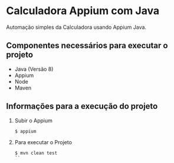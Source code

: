 # Calculadora Appium com Java

  Automação simples da Calculadora usando Appium Java.
  
## Componentes necessários para executar o projeto

  - Java (Versão 8)
  - Appium
  - Node
  - Maven
  
## Informações para a execução do projeto

  1. Subir o Appium
      ``` 
      $ appium
      ```
  2. Para executar o Projeto
     ```
     $ mvn clean test
     ``